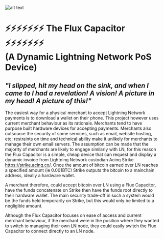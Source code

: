 ![alt text](https://i.imgur.com/1N4AZjE.png)

# ⚡⚡⚡⚡⚡⚡⚡ The Flux Capacitor ⚡⚡⚡⚡⚡⚡⚡ </br> (A Dynamic Lightning Network PoS Device) 

## *"I slipped, hit my head on the sink, and when I came to I had a revelation!  A vision!  A picture in my head!  A picture of this!"*

The easiest way for a physical merchant to accept Lightning Network payments is to download a wallet on their phone. This project however uses current merchant behaviour as its rationale. Merchants tend to have purpose built hardware devices for accepting payments. Merchants also outsource the security of some services, such as email, website hosting, etc; restraints on time and technical ability make it unlikely for merchants to manage their own email servers. The assumption can be made that the majority of merchants are likely to engage similarly with LN, for this reason the Flux Capacitor is a simple, cheap device that can request and display a dynamic invoice from Lightning Network custodian Acinq Strike https://strike.acinq.co/. Once the amount of bitcoin earned over LN reaches a specified amount (ie 0.001BTC) Strike outputs the bitcoin to a mainchain address, ideally a hardware wallet. 

A merchant therefore, could accept bitcoin over LN using a Flux Capacitor, have the funds concatenate on Strike then have the funds root directly to their hardware wallet. The main security trade-off in such a system would be the funds held temporarily on Strike, but this would only be limited to a negligible amount.

Although the Flux Capacitor focuses on ease of access and current merchant behaviour, if the merchant were in the position where they wanted to switch to managing their own LN node, they could easily switch the Flux Capacitor to connect directly to an LN node.
